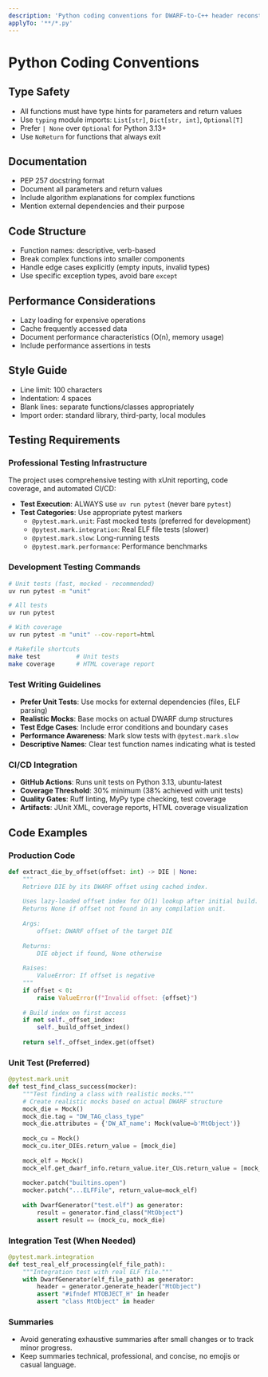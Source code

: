 ```yaml
---
description: 'Python coding conventions for DWARF-to-C++ header reconstruction'
applyTo: '**/*.py'
---
```


# Python Coding Conventions

## Type Safety

- All functions must have type hints for parameters and return values
- Use `typing` module imports: `List[str]`, `Dict[str, int]`, `Optional[T]`
- Prefer `| None` over `Optional` for Python 3.13+
- Use `NoReturn` for functions that always exit

## Documentation

- PEP 257 docstring format
- Document all parameters and return values
- Include algorithm explanations for complex functions
- Mention external dependencies and their purpose

## Code Structure

- Function names: descriptive, verb-based
- Break complex functions into smaller components
- Handle edge cases explicitly (empty inputs, invalid types)
- Use specific exception types, avoid bare `except`

## Performance Considerations

- Lazy loading for expensive operations
- Cache frequently accessed data
- Document performance characteristics (O(n), memory usage)
- Include performance assertions in tests

## Style Guide

- Line limit: 100 characters
- Indentation: 4 spaces
- Blank lines: separate functions/classes appropriately
- Import order: standard library, third-party, local modules

## Testing Requirements

### Professional Testing Infrastructure

The project uses comprehensive testing with xUnit reporting, code coverage, and automated CI/CD:

- **Test Execution**: ALWAYS use `uv run pytest` (never bare `pytest`)
- **Test Categories**: Use appropriate pytest markers
  - `@pytest.mark.unit`: Fast mocked tests (preferred for development)
  - `@pytest.mark.integration`: Real ELF file tests (slower)
  - `@pytest.mark.slow`: Long-running tests
  - `@pytest.mark.performance`: Performance benchmarks

### Development Testing Commands

```bash
# Unit tests (fast, mocked - recommended)
uv run pytest -m "unit"

# All tests
uv run pytest

# With coverage
uv run pytest -m "unit" --cov-report=html

# Makefile shortcuts
make test          # Unit tests
make coverage      # HTML coverage report
```

### Test Writing Guidelines

- **Prefer Unit Tests**: Use mocks for external dependencies (files, ELF parsing)
- **Realistic Mocks**: Base mocks on actual DWARF dump structures
- **Test Edge Cases**: Include error conditions and boundary cases
- **Performance Awareness**: Mark slow tests with `@pytest.mark.slow`
- **Descriptive Names**: Clear test function names indicating what is tested

### CI/CD Integration

- **GitHub Actions**: Runs unit tests on Python 3.13, ubuntu-latest
- **Coverage Threshold**: 30% minimum (38% achieved with unit tests)
- **Quality Gates**: Ruff linting, MyPy type checking, test coverage
- **Artifacts**: JUnit XML, coverage reports, HTML coverage visualization

## Code Examples

### Production Code
```python
def extract_die_by_offset(offset: int) -> DIE | None:
    """
    Retrieve DIE by its DWARF offset using cached index.
    
    Uses lazy-loaded offset index for O(1) lookup after initial build.
    Returns None if offset not found in any compilation unit.
    
    Args:
        offset: DWARF offset of the target DIE
        
    Returns:
        DIE object if found, None otherwise
        
    Raises:
        ValueError: If offset is negative
    """
    if offset < 0:
        raise ValueError(f"Invalid offset: {offset}")
    
    # Build index on first access
    if not self._offset_index:
        self._build_offset_index()
    
    return self._offset_index.get(offset)
```

### Unit Test (Preferred)
```python
@pytest.mark.unit
def test_find_class_success(mocker):
    """Test finding a class with realistic mocks."""
    # Create realistic mocks based on actual DWARF structure
    mock_die = Mock()
    mock_die.tag = "DW_TAG_class_type"
    mock_die.attributes = {'DW_AT_name': Mock(value=b'MtObject')}
    
    mock_cu = Mock()
    mock_cu.iter_DIEs.return_value = [mock_die]
    
    mock_elf = Mock()
    mock_elf.get_dwarf_info.return_value.iter_CUs.return_value = [mock_cu]
    
    mocker.patch("builtins.open")
    mocker.patch("...ELFFile", return_value=mock_elf)
    
    with DwarfGenerator("test.elf") as generator:
        result = generator.find_class("MtObject")
        assert result == (mock_cu, mock_die)
```

### Integration Test (When Needed)
```python
@pytest.mark.integration
def test_real_elf_processing(elf_file_path):
    """Integration test with real ELF file."""
    with DwarfGenerator(elf_file_path) as generator:
        header = generator.generate_header("MtObject")
        assert "#ifndef MTOBJECT_H" in header
        assert "class MtObject" in header
```

### Summaries

- Avoid generating exhaustive summaries after small changes or to track minor progress.
- Keep summaries technical, professional, and concise, no emojis or casual language.